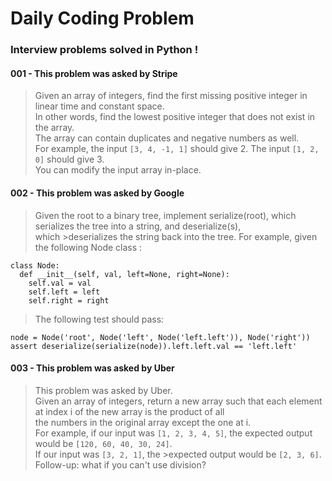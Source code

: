 # Daily Coding Problem
### Interview problems solved in Python !

#### 001 - This problem was asked by Stripe
>Given an array of integers, find the first missing positive integer in linear time and constant space.  
>In other words, find the lowest positive integer that does not exist in the array.  
>The array can contain duplicates and negative numbers as well.  
>For example, the input ```[3, 4, -1, 1]``` should give 2. The input ```[1, 2, 0]``` should give 3.  
>You can modify the input array in-place.

#### 002 - This problem was asked by Google
>Given the root to a binary tree, implement serialize(root), which serializes the tree into a string, and deserialize(s),  
>which >deserializes the string back into the tree. For example, given the following Node class :
```
class Node:  
  def __init__(self, val, left=None, right=None):  
    self.val = val  
    self.left = left  
    self.right = right
```
>The following test should pass:  
```
node = Node('root', Node('left', Node('left.left')), Node('right'))  
assert deserialize(serialize(node)).left.left.val == 'left.left'
```

#### 003 - This problem was asked by Uber
>This problem was asked by Uber.  
>Given an array of integers, return a new array such that each element at index i of the new array is the product of all  
>the numbers in the original array except the one at i.  
>For example, if our input was ```[1, 2, 3, 4, 5]```, the expected output would be ```[120, 60, 40, 30, 24]```.   
>If our input was ```[3, 2, 1]```, the >expected output would be ```[2, 3, 6]```.  
>Follow-up: what if you can't use division?  
